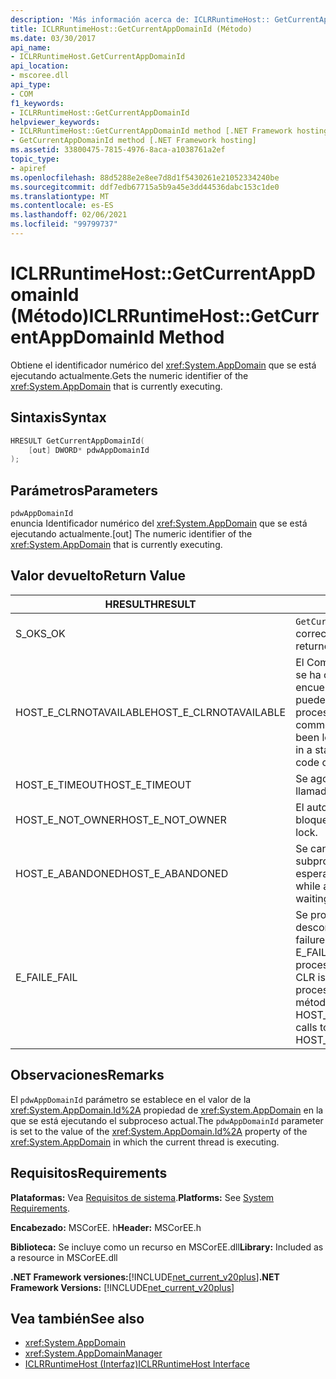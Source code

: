 ```yaml
---
description: 'Más información acerca de: ICLRRuntimeHost:: GetCurrentAppDomainId ((método)'
title: ICLRRuntimeHost::GetCurrentAppDomainId (Método)
ms.date: 03/30/2017
api_name:
- ICLRRuntimeHost.GetCurrentAppDomainId
api_location:
- mscoree.dll
api_type:
- COM
f1_keywords:
- ICLRRuntimeHost::GetCurrentAppDomainId
helpviewer_keywords:
- ICLRRuntimeHost::GetCurrentAppDomainId method [.NET Framework hosting]
- GetCurrentAppDomainId method [.NET Framework hosting]
ms.assetid: 33800475-7815-4976-8aca-a1038761a2ef
topic_type:
- apiref
ms.openlocfilehash: 88d5288e2e8ee7d8d1f5430261e21052334240be
ms.sourcegitcommit: ddf7edb67715a5b9a45e3dd44536dabc153c1de0
ms.translationtype: MT
ms.contentlocale: es-ES
ms.lasthandoff: 02/06/2021
ms.locfileid: "99799737"
---
```

# <a name="iclrruntimehostgetcurrentappdomainid-method"></a><span data-ttu-id="54c95-103">ICLRRuntimeHost::GetCurrentAppDomainId (Método)</span><span class="sxs-lookup"><span data-stu-id="54c95-103">ICLRRuntimeHost::GetCurrentAppDomainId Method</span></span>

<span data-ttu-id="54c95-104">Obtiene el identificador numérico del <xref:System.AppDomain> que se está ejecutando actualmente.</span><span class="sxs-lookup"><span data-stu-id="54c95-104">Gets the numeric identifier of the <xref:System.AppDomain> that is currently executing.</span></span>  
  
## <a name="syntax"></a><span data-ttu-id="54c95-105">Sintaxis</span><span class="sxs-lookup"><span data-stu-id="54c95-105">Syntax</span></span>  
  
```cpp  
HRESULT GetCurrentAppDomainId(  
    [out] DWORD* pdwAppDomainId  
);  
```  
  
## <a name="parameters"></a><span data-ttu-id="54c95-106">Parámetros</span><span class="sxs-lookup"><span data-stu-id="54c95-106">Parameters</span></span>  

 `pdwAppDomainId`  
 <span data-ttu-id="54c95-107">enuncia Identificador numérico del <xref:System.AppDomain> que se está ejecutando actualmente.</span><span class="sxs-lookup"><span data-stu-id="54c95-107">[out] The numeric identifier of the <xref:System.AppDomain> that is currently executing.</span></span>  
  
## <a name="return-value"></a><span data-ttu-id="54c95-108">Valor devuelto</span><span class="sxs-lookup"><span data-stu-id="54c95-108">Return Value</span></span>  
  
|<span data-ttu-id="54c95-109">HRESULT</span><span class="sxs-lookup"><span data-stu-id="54c95-109">HRESULT</span></span>|<span data-ttu-id="54c95-110">Descripción</span><span class="sxs-lookup"><span data-stu-id="54c95-110">Description</span></span>|  
|-------------|-----------------|  
|<span data-ttu-id="54c95-111">S_OK</span><span class="sxs-lookup"><span data-stu-id="54c95-111">S_OK</span></span>|<span data-ttu-id="54c95-112">`GetCurrentAppDomainId` se devolvió correctamente.</span><span class="sxs-lookup"><span data-stu-id="54c95-112">`GetCurrentAppDomainId` returned successfully.</span></span>|  
|<span data-ttu-id="54c95-113">HOST_E_CLRNOTAVAILABLE</span><span class="sxs-lookup"><span data-stu-id="54c95-113">HOST_E_CLRNOTAVAILABLE</span></span>|<span data-ttu-id="54c95-114">El Common Language Runtime (CLR) no se ha cargado en un proceso o el CLR se encuentra en un estado en el que no puede ejecutar código administrado ni procesar la llamada correctamente.</span><span class="sxs-lookup"><span data-stu-id="54c95-114">The common language runtime (CLR) has not been loaded into a process, or the CLR is in a state in which it cannot run managed code or process the call successfully.</span></span>|  
|<span data-ttu-id="54c95-115">HOST_E_TIMEOUT</span><span class="sxs-lookup"><span data-stu-id="54c95-115">HOST_E_TIMEOUT</span></span>|<span data-ttu-id="54c95-116">Se agotó el tiempo de espera de la llamada.</span><span class="sxs-lookup"><span data-stu-id="54c95-116">The call timed out.</span></span>|  
|<span data-ttu-id="54c95-117">HOST_E_NOT_OWNER</span><span class="sxs-lookup"><span data-stu-id="54c95-117">HOST_E_NOT_OWNER</span></span>|<span data-ttu-id="54c95-118">El autor de la llamada no posee el bloqueo.</span><span class="sxs-lookup"><span data-stu-id="54c95-118">The caller does not own the lock.</span></span>|  
|<span data-ttu-id="54c95-119">HOST_E_ABANDONED</span><span class="sxs-lookup"><span data-stu-id="54c95-119">HOST_E_ABANDONED</span></span>|<span data-ttu-id="54c95-120">Se canceló un evento mientras un subproceso o fibra bloqueados estaba esperando en él.</span><span class="sxs-lookup"><span data-stu-id="54c95-120">An event was canceled while a blocked thread or fiber was waiting on it.</span></span>|  
|<span data-ttu-id="54c95-121">E_FAIL</span><span class="sxs-lookup"><span data-stu-id="54c95-121">E_FAIL</span></span>|<span data-ttu-id="54c95-122">Se produjo un error grave desconocido.</span><span class="sxs-lookup"><span data-stu-id="54c95-122">An unknown catastrophic failure occurred.</span></span> <span data-ttu-id="54c95-123">Si un método devuelve E_FAIL, CLR ya no se puede usar en el proceso.</span><span class="sxs-lookup"><span data-stu-id="54c95-123">If a method returns E_FAIL, the CLR is no longer usable within the process.</span></span> <span data-ttu-id="54c95-124">Las llamadas subsiguientes a métodos de hospedaje devuelven HOST_E_CLRNOTAVAILABLE.</span><span class="sxs-lookup"><span data-stu-id="54c95-124">Subsequent calls to hosting methods return HOST_E_CLRNOTAVAILABLE.</span></span>|  
  
## <a name="remarks"></a><span data-ttu-id="54c95-125">Observaciones</span><span class="sxs-lookup"><span data-stu-id="54c95-125">Remarks</span></span>  

 <span data-ttu-id="54c95-126">El `pdwAppDomainId` parámetro se establece en el valor de la <xref:System.AppDomain.Id%2A> propiedad de <xref:System.AppDomain> en la que se está ejecutando el subproceso actual.</span><span class="sxs-lookup"><span data-stu-id="54c95-126">The `pdwAppDomainId` parameter is set to the value of the <xref:System.AppDomain.Id%2A> property of the <xref:System.AppDomain> in which the current thread is executing.</span></span>  
  
## <a name="requirements"></a><span data-ttu-id="54c95-127">Requisitos</span><span class="sxs-lookup"><span data-stu-id="54c95-127">Requirements</span></span>  

 <span data-ttu-id="54c95-128">**Plataformas:** Vea [Requisitos de sistema](../../get-started/system-requirements.md).</span><span class="sxs-lookup"><span data-stu-id="54c95-128">**Platforms:** See [System Requirements](../../get-started/system-requirements.md).</span></span>  
  
 <span data-ttu-id="54c95-129">**Encabezado:** MSCorEE. h</span><span class="sxs-lookup"><span data-stu-id="54c95-129">**Header:** MSCorEE.h</span></span>  
  
 <span data-ttu-id="54c95-130">**Biblioteca:** Se incluye como un recurso en MSCorEE.dll</span><span class="sxs-lookup"><span data-stu-id="54c95-130">**Library:** Included as a resource in MSCorEE.dll</span></span>  
  
 <span data-ttu-id="54c95-131">**.NET Framework versiones:**[!INCLUDE[net_current_v20plus](../../../../includes/net-current-v20plus-md.md)]</span><span class="sxs-lookup"><span data-stu-id="54c95-131">**.NET Framework Versions:** [!INCLUDE[net_current_v20plus](../../../../includes/net-current-v20plus-md.md)]</span></span>  
  
## <a name="see-also"></a><span data-ttu-id="54c95-132">Vea también</span><span class="sxs-lookup"><span data-stu-id="54c95-132">See also</span></span>

- <xref:System.AppDomain>
- <xref:System.AppDomainManager>
- [<span data-ttu-id="54c95-133">ICLRRuntimeHost (Interfaz)</span><span class="sxs-lookup"><span data-stu-id="54c95-133">ICLRRuntimeHost Interface</span></span>](iclrruntimehost-interface.md)
